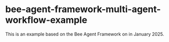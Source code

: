 # bee-agent-framework-multi-agent-workflow-example
This is an example based on the Bee Agent Framework on in January 2025.
